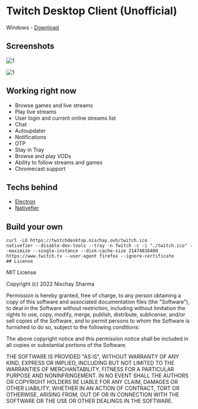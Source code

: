 # Twitch Desktop Client (Unofficial)
 
 Windows - [Download](https://github.com/nischay876/Twitch-Desktop/releases/download/v1.0.0/Twitch-1.0.0.exe)
 
 ## Screenshots

![1](https://i.imgur.com/tFmRy2H.png)

![1](https://i.imgur.com/ICK792T.png)

## Working right now
+ Browse games and live streams
+ Play live streams
+ User login and current online streams list
+ Chat
+ Autoupdater
+ Notifications
+ OTP
+ Stay in Tray
+ Browse and play VODs
+ Ability to follow streams and games
+ Chromecast support

## Techs behind
+ [Electron](http://electron.atom.io/)
+ [Nativefier](https://npmjs.org/nativefier)

## Build your own
``` npm i -g nativefier
curl -LO https://twitchdesktop.nischay.ovh/twitch.ico 
nativefier --disable-dev-tools --tray -n Twitch -c -i "./twitch.ico" --maximize --single-instance --disk-cache-size 21474836480 https://www.twitch.tv --user-agent firefox --ignore-certificate
## License
```
MIT License

Copyright (c) 2022 Nischay Sharma

Permission is hereby granted, free of charge, to any person obtaining a copy
of this software and associated documentation files (the "Software"), to deal
in the Software without restriction, including without limitation the rights
to use, copy, modify, merge, publish, distribute, sublicense, and/or sell
copies of the Software, and to permit persons to whom the Software is
furnished to do so, subject to the following conditions:

The above copyright notice and this permission notice shall be included in all
copies or substantial portions of the Software.

THE SOFTWARE IS PROVIDED "AS IS", WITHOUT WARRANTY OF ANY KIND, EXPRESS OR
IMPLIED, INCLUDING BUT NOT LIMITED TO THE WARRANTIES OF MERCHANTABILITY,
FITNESS FOR A PARTICULAR PURPOSE AND NONINFRINGEMENT. IN NO EVENT SHALL THE
AUTHORS OR COPYRIGHT HOLDERS BE LIABLE FOR ANY CLAIM, DAMAGES OR OTHER
LIABILITY, WHETHER IN AN ACTION OF CONTRACT, TORT OR OTHERWISE, ARISING FROM,
OUT OF OR IN CONNECTION WITH THE SOFTWARE OR THE USE OR OTHER DEALINGS IN THE
SOFTWARE.


